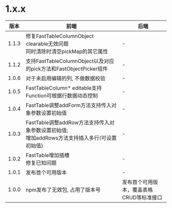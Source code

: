 # 1.x.x
| 版本    | 前端                                                                | 后端                                     |
|-------|-------------------------------------------------------------------| ---------------------------------------- |
| 1.1.3 | 修复FastTableColumnObject clearable无效问题 <br/> 同时清除时清空pickMap的其它属性   | -                                        |
| 1.1.2 | 支持FastTableColumnObject以及对应的pick方法和FastObjectPicker组件             | -                                        |
| 1.0.6 | 对于未启用编辑的列, 不做数据校验                                                 | -                                        |
| 1.0.5 | FastTableColumn* editable支持Function可根据行数据动态控制                     | -                                        |
| 1.0.4 | FastTable调整addForm方法支持传入对象参数设置初始值                                 | -                                        |
| 1.0.3 | FastTable调整addRow方法支持传入对象参数设置初始值; <br/> 增加addRows方法支持插入多行(可设置初始值) | -                                        |
| 1.0.2 | FastTable增加插槽<br />修复已知问题                                         | -                                        |
| 1.0.1 | 发布首个可用版本                                                          | -                                        |
| 1.0.0 | npm发布了无效包, 占用了版本号                                                 | 发布首个可用版本，覆盖表格CRUD等标准接口 |
